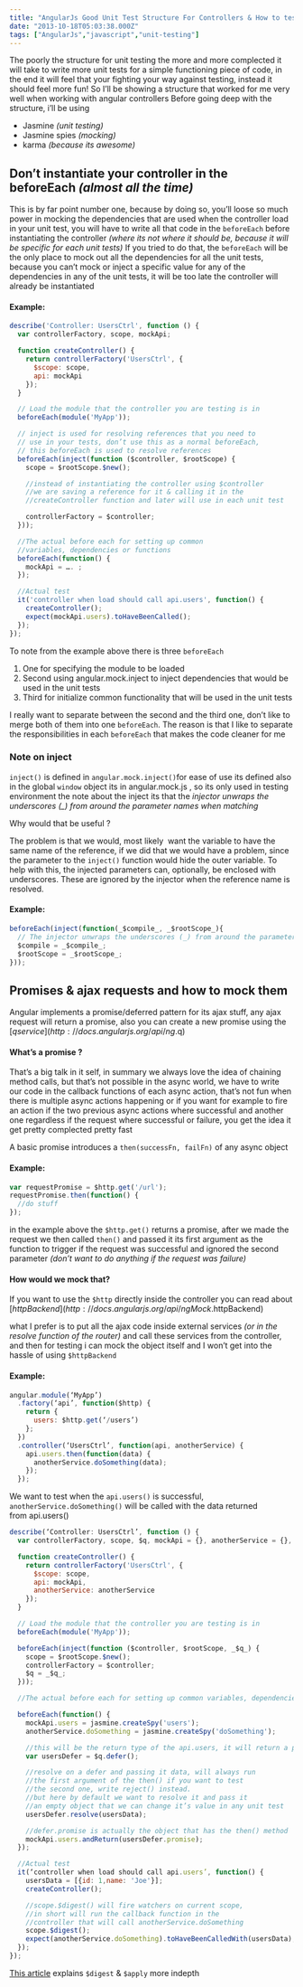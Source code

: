 ```yaml
---
title: "AngularJs Good Unit Test Structure For Controllers & How to test ajax code and Promises"
date: "2013-10-18T05:03:38.000Z"
tags: ["AngularJs","javascript","unit-testing"]
---
```



The poorly the structure for unit testing the more and more complected it will take to write more unit tests for a simple functioning piece of code, in the end it will feel that your fighting your way against testing, instead it should feel more fun! So I’ll be showing a structure that worked for me very well when working with angular controllers Before going deep with the structure, i’ll be using

- Jasmine *(unit testing)*
- Jasmine spies *(mocking)*
- karma *(because its awesome)*


## Don’t instantiate your controller in the beforeEach *(almost all the time)*

This is by far point number one, because by doing so, you’ll loose so much power in mocking the dependencies that are used when the controller load in your unit test, you will have to write all that code in the `beforeEach` before instantiating the controller *(where its not where it should be, because it will be specific for each unit tests)* If you tried to do that, the `beforeEach` will be the only place to mock out all the dependencies for all the unit tests, because you can’t mock or inject a specific value for any of the dependencies in any of the unit tests, it will be too late the controller will already be instantiated

#### Example:

```javascript
describe('Controller: UsersCtrl', function () {
  var controllerFactory, scope, mockApi;

  function createController() {
    return controllerFactory('UsersCtrl', {
      $scope: scope,
      api: mockApi
    });
  }

  // Load the module that the controller you are testing is in
  beforeEach(module('MyApp'));

  // inject is used for resolving references that you need to
  // use in your tests, don’t use this as a normal beforeEach,
  // this beforeEach is used to resolve references
  beforeEach(inject(function ($controller, $rootScope) {
    scope = $rootScope.$new();

    //instead of instantiating the controller using $controller
    //we are saving a reference for it & calling it in the
    //createController function and later will use in each unit test

    controllerFactory = $controller;
  }));

  //The actual before each for setting up common
  //variables, dependencies or functions
  beforeEach(function() {
    mockApi = …. ;
  });

  //Actual test
  it('controller when load should call api.users', function() {
    createController();
    expect(mockApi.users).toHaveBeenCalled();
  });
});
```

To note from the example above there is three `beforeEach`

1. One for specifying the module to be loaded
2. Second using angular.mock.inject to inject dependencies that would be used in the unit tests
3. Third for initialize common functionality that will be used in the unit tests

I really want to separate between the second and the third one, don’t like to merge both of them into one `beforeEach`. The reason is that I like to separate the responsibilities in each `beforeEach` that makes the code cleaner for me

### Note on inject

`inject()` is defined in `angular.mock.inject()`for ease of use its defined also in the global `window` object its in angular.mock.js , so its only used in testing environment the note about the inject its that the *injector unwraps the underscores (_) from around the parameter names when matching*

Why would that be useful ?

The problem is that we would, most likely  want the variable to have the same name of the reference, if we did that we would have a problem, since the parameter to the `inject()` function would hide the outer variable. To help with this, the injected parameters can, optionally, be enclosed with underscores. These are ignored by the injector when the reference name is resolved.

#### Example:

```javascript
beforeEach(inject(function(_$compile_, _$rootScope_){
  // The injector unwraps the underscores (_) from around the parameter names when matching
  $compile = _$compile_;
  $rootScope = _$rootScope_;
}));
```

## Promises & ajax requests and how to mock them

Angular implements a promise/deferred pattern for its ajax stuff, any ajax request will return a promise, also you can create a new promise using the [$q service](http://docs.angularjs.org/api/ng.$q)

#### What’s a promise ?

That’s a big talk in it self, in summary we always love the idea of chaining method calls, but that’s not possible in the async world, we have to write our code in the callback functions of each async action, that’s not fun when there is multiple async actions happening or if you want for example to fire an action if the two previous async actions where successful and another one regardless if the request where successful or failure, you get the idea it get pretty complected pretty fast

A basic promise introduces a `then(successFn, failFn)` of any async object

#### Example:

```javascript
var requestPromise = $http.get('/url');
requestPromise.then(function() {
  //do stuff
});
```

in the example above the `$http.get()` returns a promise, after we made the request we then called `then()` and passed it its first argument as the function to trigger if the request was successful and ignored the second parameter *(don’t want to do anything if the request was failure)*

#### How would we mock that?

If you want to use the `$http` directly inside the controller you can read about [$httpBackend](http://docs.angularjs.org/api/ngMock.$httpBackend)

what I prefer is to put all the ajax code inside external services *(or in the resolve function of the router)* and call these services from the controller, and then for testing i can mock the object itself and I won’t get into the hassle of using `$httpBackend`

#### Example:

```javascript
angular.module(‘MyApp’)
  .factory(‘api’, function($http) {
    return {
      users: $http.get(‘/users’)
    };
  })
  .controller(‘UsersCtrl’, function(api, anotherService) {
    api.users.then(function(data) {
      anotherService.doSomething(data);
    });
  });
```

We want to test when the `api.users()` is successful, `anotherService.doSomething()` will be called with the data returned from api.users()

```javascript
describe(‘Controller: UsersCtrl’, function () {
  var controllerFactory, scope, $q, mockApi = {}, anotherService = {}, usersData;

  function createController() {
    return controllerFactory('UsersCtrl', {
      $scope: scope,
      api: mockApi,
      anotherService: anotherService
    });
  }

  // Load the module that the controller you are testing is in
  beforeEach(module('MyApp'));

  beforeEach(inject(function ($controller, $rootScope, _$q_) {
    scope = $rootScope.$new();
    controllerFactory = $controller;
    $q = _$q_;
  }));

  //The actual before each for setting up common variables, dependencies or functions

  beforeEach(function() {
    mockApi.users = jasmine.createSpy('users');
    anotherService.doSomething = jasmine.createSpy('doSomething');

    //this will be the return type of the api.users, it will return a promise
    var usersDefer = $q.defer();

    //resolve on a defer and passing it data, will always run
    //the first argument of the then() if you want to test
    //the second one, write reject() instead.
    //but here by default we want to resolve it and pass it
    //an empty object that we can change it’s value in any unit test
    usersDefer.resolve(usersData);

    //defer.promise is actually the object that has the then() method
    mockApi.users.andReturn(usersDefer.promise);
  });

  //Actual test
  it(‘controller when load should call api.users’, function() {
    usersData = [{id: 1,name: 'Joe'}];
    createController();

    //scope.$digest() will fire watchers on current scope,
    //in short will run the callback function in the
    //controller that will call anotherService.doSomething
    scope.$digest();
    expect(anotherService.doSomething).toHaveBeenCalledWith(usersData);
  });
});
```

[This article](http://www.benlesh.com/2013/08/angularjs-watch-digest-and-apply-oh-my.html) explains `$digest` & `$apply` more indepth



